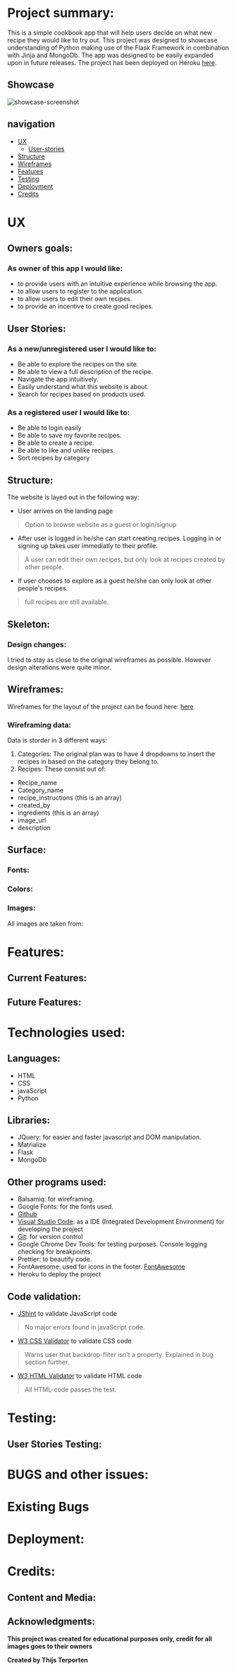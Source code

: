 # Project summary:

This is a simple cookbook app that will help users decide on what new recipe they would like to try out.
This project was designed to showcase understanding of Python making use of the Flask Framework in combination with Jinja and MongoDb.
The app was designed to be easily expanded upon in future releases.
The project has been deployed on Heroku [here](https://cheffs-buddy.herokuapp.com/).

## Showcase 

![showcase-screenshot]()

## navigation

* [UX](#ux)
  + [User-stories](#user-stories)
* [Structure](#structure)
* [Wireframes](#wireframes)
* [Features](#features)
* [Testing](#testing)
* [Deployment](#deployment)
* [Credits](#credits)

# UX

## Owners goals:

### As owner of this app I would like:

- to provide users with an intuitive experience while browsing the app.
- to allow users to register to the application.
- to allow users to edit their own recipes.
- to provide an incentive to create good recipes.


## User Stories: 

### As a new/unregistered user I would like to:

- Be able to explore the recipes on the site.
- Be able to view a full description of the recipe.
- Navigate the app intuitively. 
- Easily understand what this website is about.
- Search for recipes based on products used.

### As a registered user I would like to:

- Be able to login easily
- Be able to save my favorite recipes.
- Be able to create a recipe.
- Be able to like and unlike recipes.
- Sort recipes by category

## Structure: 

The website is layed out in the following way:

- User arrives on the landing page
> Option to browse website as a guest or login/signup
- After user is logged in he/she can start creating recipes. Logging in
or signing up takes user immediatly to their profile.
> A user can edit their own recipes, but only look at recipes created by other people.
- If user chooses to explore as a guest he/she can only look at other people's recipes.
> full recipes are still available.


## Skeleton:

### Design changes:

I tried to stay as close to the original wireframes as possible.
However design alterations were quite minor.

## Wireframes: 

Wireframes for the layout of the project can be found here: [here](static/images/wireframe/Milestone3.png)


### Wireframing data:

Data is storder in 3 different ways:
1. Categories: The original plan was to have 4 dropdowns to insert the recipes in based on the category they belong to.
2. Recipes: These consist out of:
- Recipe_name
- Category_name
- recipe_instructions (this is an array)
- created_by
- ingredients (this is an array)
- image_url
- description

## Surface: 




### Fonts: 


### Colors:


### Images:

All images are taken from: 


# Features: 

## Current Features: 



## Future Features: 



# Technologies used:

## Languages: 

- HTML
- CSS
- javaScript
- Python

## Libraries:

- JQuery: for easier and faster javascript and DOM manipulation.
- Matrialize
- Flask
- MongoDb

## Other programs used:

- Balsamiq: for wireframing.
- Google Fonts: for the fonts used.
- [Github](https://github.com/)
- [Visual Studio Code](https://code.visualstudio.com/): as a IDE (Integrated Development Environment) for developing the project
- [Git](https://en.wikipedia.org/wiki/Git): for version control
- Google Chrome Dev Tools: for testing purposes. Console logging checking for breakpoints.
- Prettier: to beautify code. 
- FontAwesome: used for icons in the footer. [FontAwesome](https://fontawesome.com/)
- Heroku to deploy the project

## Code validation:

- [JShint](https://jshint.com/) to validate JavaScript code
> No major errors found in javaScript code.
- [W3 CSS Validator](https://jigsaw.w3.org/css-validator/) to validate CSS code
> Warns user that backdrop-fliter isn't a property. Explained in bug section further.
- [W3 HTML Validator](https://validator.w3.org/) to validate HTML code
> All HTML-code passes the test.

# Testing: 



## User Stories Testing:



# BUGS and other issues:



# Existing Bugs



# Deployment:



# Credits: 

## Content and Media:



## Acknowledgments:



**This project was created for educational purposes only, credit for all images goes to their owners**

**Created by Thijs Terporten**
